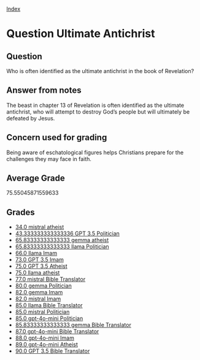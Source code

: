 
[Index](../../index.md)
# Question Ultimate Antichrist
## Question
Who is often identified as the ultimate antichrist in the book of Revelation?

## Answer from notes
The beast in chapter 13 of Revelation is often identified as the ultimate antichrist, who will attempt to destroy God’s people but will ultimately be defeated by Jesus.

## Concern used for grading
Being aware of eschatological figures helps Christians prepare for the challenges they may face in faith.

## Average Grade
75.55045871559633

## Grades
 * [34.0 mistral atheist](../answers/mistral_atheist/Ultimate_Antichrist.md)
 * [43.333333333333336 GPT 3.5 Politician](../answers/GPT_3.5_Politician/Ultimate_Antichrist.md)
 * [65.83333333333333 gemma atheist](../answers/gemma_atheist/Ultimate_Antichrist.md)
 * [65.83333333333333 llama Politician](../answers/llama_Politician/Ultimate_Antichrist.md)
 * [66.0 llama Imam](../answers/llama_Imam/Ultimate_Antichrist.md)
 * [73.0 GPT 3.5 Imam](../answers/GPT_3.5_Imam/Ultimate_Antichrist.md)
 * [75.0 GPT 3.5 Atheist](../answers/GPT_3.5_Atheist/Ultimate_Antichrist.md)
 * [75.0 llama atheist](../answers/llama_atheist/Ultimate_Antichrist.md)
 * [77.0 mistral Bible Translator](../answers/mistral_Bible_Translator/Ultimate_Antichrist.md)
 * [80.0 gemma Politician](../answers/gemma_Politician/Ultimate_Antichrist.md)
 * [82.0 gemma Imam](../answers/gemma_Imam/Ultimate_Antichrist.md)
 * [82.0 mistral Imam](../answers/mistral_Imam/Ultimate_Antichrist.md)
 * [85.0 llama Bible Translator](../answers/llama_Bible_Translator/Ultimate_Antichrist.md)
 * [85.0 mistral Politician](../answers/mistral_Politician/Ultimate_Antichrist.md)
 * [85.0 gpt-4o-mini Politician](../answers/gpt-4o-mini_Politician/Ultimate_Antichrist.md)
 * [85.83333333333333 gemma Bible Translator](../answers/gemma_Bible_Translator/Ultimate_Antichrist.md)
 * [87.0 gpt-4o-mini Bible Translator](../answers/gpt-4o-mini_Bible_Translator/Ultimate_Antichrist.md)
 * [88.0 gpt-4o-mini Imam](../answers/gpt-4o-mini_Imam/Ultimate_Antichrist.md)
 * [89.0 gpt-4o-mini Atheist](../answers/gpt-4o-mini_Atheist/Ultimate_Antichrist.md)
 * [90.0 GPT 3.5 Bible Translator](../answers/GPT_3.5_Bible_Translator/Ultimate_Antichrist.md)
